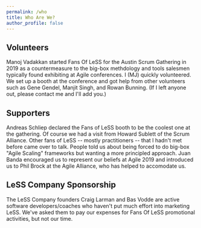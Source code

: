 ```yaml
---
permalink: /who
title: Who Are We?
author_profile: false
---
```

## Volunteers
Manoj Vadakkan started Fans Of LeSS for the Austin Scrum Gathering in 2019 as a countermeasure to the big-box methdology and tools salesmen typically found exhibiting at Agile conferences.  I (MJ) quickly volunteered.  We set up a booth at the conference and got help from other volunteers such as Gene Gendel, Manjit Singh, and Rowan Bunning.  (If I left anyone out, please contact me and I'll add you.)

## Supporters
Andreas Schliep declared the Fans of LeSS booth to be the coolest one at the gathering.  Of course we had a visit from Howard Sublett of the Scrum Alliance.  Other fans of LeSS -- mostly practitioners -- that I hadn't met before came over to talk.  People told us about being forced to do big-box "Agile Scaling" frameworks but wanting a more principled approach.  Juan Banda encouraged us to represent our beliefs at Agile 2019 and introduced us to Phil Brock at the Agile Alliance, who has helped to accomodate us.

## LeSS Company Sponsorship
The LeSS Company founders Craig Larman and Bas Vodde are active software developers/coaches who haven't put much effort into marketing LeSS.  We've asked them to pay our expenses for Fans Of LeSS promotional activities, but not our time.
